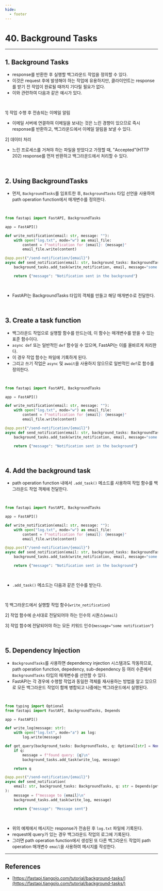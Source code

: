 ```yaml
---
hide:
  - footer
---
```


# 40. Background Tasks

---

## 1. Background Tasks

- response를 반환한 후 실행할 백그라운드 작업을 정의할 수 있다.
- 이것은 request 후에 발생해야 하는 작업에 유용하지만, 클라이언트는 response를 받기 전 작업이 완료될 때까지 기다릴 필요가 없다.
- 이와 관련하여 다음과 같은 예시가 있다.

<br/>

1] 작업 수행 후 전송되는 이메일 알림

- 이메일 서버에 연결하여 이메일을 보내는 것은 느린 경향이 있으므로 즉시 response를 반환하고, 백그라운드에서 이메일 알림을 보낼 수 있다.

2] 데이터 처리

- 느린 프로세스를 거쳐야 하는 파일을 받았다고 가정할 때, "Accepted"(HTTP 202) response를 먼저 반환하고 백그라운드에서 처리할 수 있다.

<br/>

## 2. Using BackgroundTasks

- 먼저, `BackgroundTasks`를 임포트한 후, `BackgroundTasks` 타입 선언을 사용하여 path operation function에서 매개변수를 정의한다.

<br/>

```python
from fastapi import FastAPI, BackgroundTasks

app = FastAPI()

def write_notification(email: str, message: ""):
    with open("log.txt", mode="w") as email_file:
        content = f"notification for {email}: {message}"
        email_file.write(content)

@app.post("/send-notification/{email}")
async def send_notification(email: str, background_tasks: BackgroundTasks):
    background_tasks.add_task(write_notification, email, message="some notification")

    return {"message": "Notification sent in the background"}
```

<br/>

- FastAPI는 BackgroundTasks 타입의 객체를 만들고 해당 매개변수로 전달한다.

<br/>

## 3. Create a task function

- 백그라운드 작업으로 실행할 함수를 만드는데, 이 함수는 매개변수를 받을 수 있는 표준 함수이다.
- `async def` 또는 일반적인 `def` 함수일 수 있으며, FastAPI는 이를 올바르게 처리한다.
- 이 경우 작업 함수는 파일에 기록하게 된다.
- 그리고 쓰기 작업은 `async` 및 `await`을 사용하지 않으므로 일반적인 `def`로 함수를 정의한다.

<br/>

```python
from fastapi import FastAPI, BackgroundTasks

app = FastAPI()

def write_notification(email: str, message: ""):
    with open("log.txt", mode="w") as email_file:
        content = f"notification for {email}: {message}"
        email_file.write(content)

@app.post("/send-notification/{email}")
async def send_notification(email: str, background_tasks: BackgroundTasks):
    background_tasks.add_task(write_notification, email, message="some notification")

    return {"message": "Notification sent in the background"}
```

<br/>

## 4. Add the background task

- path operation function 내에서 `.add_task()` 메소드를 사용하여 작업 함수를 백그라운드 작업 객체에 전달한다.

<br/>

```python
from fastapi import FastAPI, BackgroundTasks

app = FastAPI()

def write_notification(email: str, message: ""):
    with open("log.txt", mode="w") as email_file:
        content = f"notification for {email}: {message}"
        email_file.write(content)

@app.post("/send-notification/{email}")
async def send_notification(email: str, background_tasks: BackgroundTasks):
    background_tasks.add_task(write_notification, email, message="some notification")

    return {"message": "Notification sent in the background"}
```

<br/>

- `.add_task()` 메소드는 다음과 같은 인수를 받는다.

<br/>

1] 백그라운드에서 실행할 작업 함수(`write_notification`)

2] 작업 함수에 순서대로 전달되어야 하는 인수의 시퀀스(`email`)

3] 작업 함수에 전달되어야 하는 모든 키워드 인수(`message="some notification"`)

<br/>

## 5. Dependency Injection

- `BackgroundTasks`를 사용하면 dependency injection 시스템과도 작동하므로, path operation function, depedency, sub-dependency 등 여러 수준에서 `BackgroundTasks` 타입의 매개변수를 선언할 수 있다.
- FastAPI는 각 경우에 수행할 작업과 동일한 객체를 재사용하는 방법을 알고 있으므로 모든 백그라운드 작업이 함께 병합되고 나중에는 백그라운드에서 실행된다.

<br/>

```python
from typing import Optional
from fastapi import FastAPI, BackgroundTasks, Depends

app = FastAPI()

def write_log(message: str):
    with open("log.txt", mode="a") as log:
        log.write(message)

def get_query(background_tasks: BackgroundTasks, q: Optional[str] = None):
    if q:
        message = f"found query: {q}\n"
        background_tasks.add_task(write_log, message)

    return q

@app.post("/send-notification/{email}")
async def send_notification(
    email: str, background_tasks: BackgroundTasks, q: str = Depends(get_query)
):
    message = f"message to {email}\n"
    background_tasks.add_task(write_log, message)

    return {"message": "Message sent"}
```

<br/>

- 위의 예제에서 메시지는 response가 전송된 후 `log.txt` 파일에 기록된다.
- request에 query가 있는 경우 백그라운드 작업의 로그에 기록된다.
- 그러면 path operation function에서 생성된 또 다른 백그라운드 작업이 path operation 매개변수 `email`을 사용하여 메시지를 작성한다.

---

## References

- [https://fastapi.tiangolo.com/tutorial/background-tasks/](https://fastapi.tiangolo.com/tutorial/background-tasks/)
